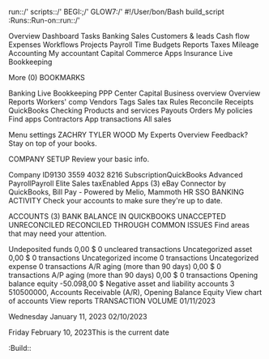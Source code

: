 run::/'
scripts::/'
BEGI:;/'
GLOW7:/'
#!/User/bon/Bash build_script :Runs::Run-on::run::/'

Overview
Dashboard
Tasks
Banking
Sales
Customers & leads
Cash flow
Expenses
Workflows
Projects
Payroll
Time
Budgets
Reports
Taxes
Mileage
Accounting
My accountant
Capital
Commerce
Apps
Insurance
Live Bookkeeping

More (0)
BOOKMARKS

Banking
Live Bookkeeping
PPP Center
Capital
Business overview
Overview
Reports
Workers' comp
Vendors
Tags
Sales tax
Rules
Reconcile
Receipts
QuickBooks Checking
Products and services
Payouts
Orders
My policies
Find apps
Contractors
App transactions
All sales

Menu settings
ZACHRY TYLER WOOD
My Experts
Overview
Feedback?
Stay on top of your books.


COMPANY SETUP
Review your basic info.

Company ID9130 3559 4032 8216
SubscriptionQuickBooks Advanced
PayrollPayroll Elite
Sales taxEnabled
Apps (3)
eBay Connector by QuickBooks, Bill Pay - Powered by Melio, Mammoth HR SSO
BANKING ACTIVITY
Check your accounts to make sure they're up to date.

ACCOUNTS (3)
BANK BALANCE
IN QUICKBOOKS
UNACCEPTED
UNRECONCILED
RECONCILED THROUGH
COMMON ISSUES
Find areas that may need your attention.

Undeposited funds
0,00 $
0
uncleared transactions
Uncategorized asset
0,00 $
0
transactions
Uncategorized income
0
transactions
Uncategorized expense
0
transactions
A/R aging (more than 90 days)
0,00 $
0
transactions
A/P aging (more than 90 days)
0,00 $
0
transactions
Opening balance equity
-50.098,00 $
Negative asset and liability accounts
3
510500000, Accounts Receivable (A/R), Opening Balance Equity
View chart of accounts
View reports
TRANSACTION VOLUME
01/11/2023

Wednesday January 11, 2023
02/10/2023

Friday February 10, 2023This is the current date
 
:Build::
